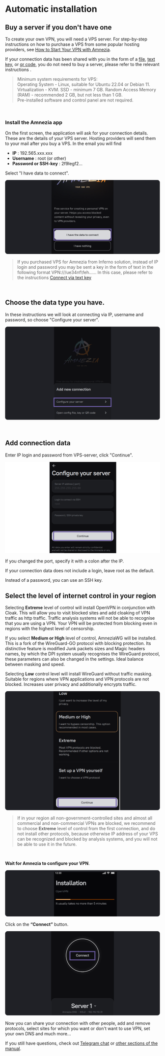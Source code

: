 # Automatic installation
## Buy a server if you don't have one

To create your own VPN, you will need a VPS server. 
For step-by-step instructions on how to purchase a VPS from some popular hosting providers, see [How to Start Your VPN with Amnezia].

If your connection data has been shared with you in the form of a [file], [text key], or [qr code], you do not need to buy a server, please refer to the relevant instructions .

> Minimum system requirements for VPS: \
> Operating System - Linux, suitable for Ubuntu 22.04 or Debian 11. \
> Virtualization - KVM. SSD - minimum 7 GB. 
> Random Access Memory (RAM) - recommended 2 GB, but not less than 1 GB. \
> Pre-installed software and control panel are not required.


&nbsp;

### Install the Amnezia app

On the first screen, the application will ask for your connection details. These are the details of your VPS server. Hosting providers will send them to your mail after you buy a VPS. In the email you will find

- **IP** : 192.565.ххx.xxx
- **Username** : root  (or other)
- **Password or SSH-key** : 2f9legf2...

Select "I have data to connect".


![](https://raw.githubusercontent.com/amnezia-vpn/amnezia.org-content/master/docs/en/instructions/01_auto-install/img/ai_en_1.png)

>If you purchased VPS for Amnezia from Inferno solution, instead of IP login and password you may be sent a key in the form of text in the following format VPN:///ue34nf\feh......
>In this case, please refer to the instructions [Connect via text key]

 

&nbsp;

## Choose the data type you have.

In these instructions we will look at connecting via IP, username and password, so choose "Configure your server".


![](https://raw.githubusercontent.com/amnezia-vpn/amnezia.org-content/master/docs/en/instructions/01_auto-install/img/ai_en_2.png)

&nbsp;

## Add connection data

Enter IP login and password from VPS-server, click "Continue".

![](https://raw.githubusercontent.com/amnezia-vpn/amnezia.org-content/master/docs/en/instructions/01_auto-install/img/ai_en_3.png)


If you changed the port, specify it with a colon after the IP. 

If your connection data does not include a login, leave root as the default. 

Instead of a password, you can use an SSH key.



## Select the level of internet control in your region

Selecting **Extreme** level of control will install OpenVPN in conjunction with Cloak. This will allow you to visit blocked sites and add cloaking of VPN traffic as http traffic. Traffic analysis systems will not be able to recognise that you are using a VPN. Your VPN will be protected from blocking even in regions with the highest level of censorship. 

If you select **Medium or High** level of control, AmneziaWG will be installed. This is a fork of the WireGuard-GO protocol with blocking protection. Its distinctive feature is modified Junk packets sizes and Magic headers names, by which the DPI system usually recognises the WireGuard protocol, these parameters can also be changed in the settings. Ideal balance between masking and speed.

Selecting **Low** control level will install WireGuard without traffic masking. Suitable for regions where VPN applications and VPN protocols are not blocked. Increases user privacy and additionally encrypts traffic.



![](https://raw.githubusercontent.com/amnezia-vpn/amnezia.org-content/master/docs/en/instructions/01_auto-install/img/ai_en_4.png)

>  If in your region all non-government-controlled sites and almost all commercial and non-commercial VPNs are blocked, we recommend to choose **Extreme** level of control from the first connection, and do not install other protocols, because otherwise IP address of your VPS can be recognized and blocked by analysis systems, and you will not be able to use it in the future.


&nbsp;

**Wait for Amnezia to configure your VPN**.

![](https://raw.githubusercontent.com/amnezia-vpn/amnezia.org-content/master/docs/en/instructions/01_auto-install/img/ai_en_5.png)

Click on the **“Connect”** button. 

![](https://raw.githubusercontent.com/amnezia-vpn/amnezia.org-content/master/docs/en/instructions/01_auto-install/img/ai_en_6.png)

Now you can share your connection with other people, add and remove protocols, select sites for which you want or don't want to use VPN, set your own DNS and much more... 

If you still have questions, check out [Telegram chat] or [other sections of the manual].

[How to Start Your VPN with Amnezia]: ../instructions/starter-guide
[file]: ../instructions/04_file-connection
[QR code]: ../instructions/05_qr-code_connection
[key in text]: ../instructions/03_text-key-connection
[FAQ]: ../faq
[Telegram chat]: https://t.me/amnezia_vpn_en
[other sections of the manual]: ../instructions
[Connect via text key]: ../instructions/03_text-key-connection
[text key]: ../instructions/03_text-key-connection